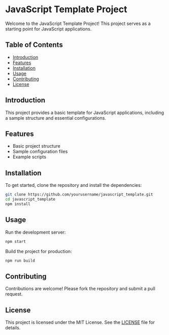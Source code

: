 # JavaScript Template Project

Welcome to the JavaScript Template Project! This project serves as a starting point for JavaScript applications.

## Table of Contents

- [Introduction](#introduction)
- [Features](#features)
- [Installation](#installation)
- [Usage](#usage)
- [Contributing](#contributing)
- [License](#license)

## Introduction

This project provides a basic template for JavaScript applications, including a sample structure and essential configurations.

## Features

- Basic project structure
- Sample configuration files
- Example scripts

## Installation

To get started, clone the repository and install the dependencies:

```bash
git clone https://github.com/yourusername/javascript_template.git
cd javascript_template
npm install
```

## Usage

Run the development server:

```bash
npm start
```

Build the project for production:

```bash
npm run build
```

## Contributing

Contributions are welcome! Please fork the repository and submit a pull request.

## License

This project is licensed under the MIT License. See the [LICENSE](LICENSE) file for details.
